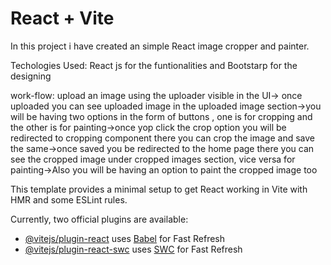 # React + Vite

In this project i have created an simple React image cropper and painter.

Techologies Used: React js for the funtionalities and Bootstarp for the designing

work-flow: upload an image using the uploader visible in the UI-> once uploaded you can see uploaded image in the uploaded image section->you will be having two options in the form of buttons , one is for cropping and the other is for painting->once yop click the crop option you will be redirected to cropping component there you can crop the image and save the same->once saved you be redirected to the home page there you can see the cropped image under cropped images section, vice versa for painting->Also you will be having an option to paint the cropped image too


This template provides a minimal setup to get React working in Vite with HMR and some ESLint rules.

Currently, two official plugins are available:

- [@vitejs/plugin-react](https://github.com/vitejs/vite-plugin-react/blob/main/packages/plugin-react/README.md) uses [Babel](https://babeljs.io/) for Fast Refresh
- [@vitejs/plugin-react-swc](https://github.com/vitejs/vite-plugin-react-swc) uses [SWC](https://swc.rs/) for Fast Refresh
